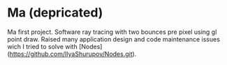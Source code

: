 # Ma (depricated)
 Ma first project.
 Software ray tracing with two bounces pre pixel using gl point draw.
 Raised many application design and code maintenance issues wich I tried to solve with [Nodes] (https://github.com/IlyaShurupov/Nodes.git).
 

